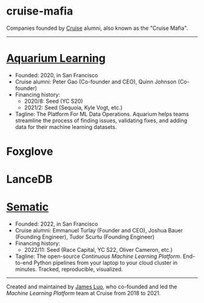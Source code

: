 # cruise-mafia
Companies founded by [Cruise](https://getcruise.com) alumni, also known as the "Cruise Mafia".

---

# [Aquarium Learning](https://www.aquariumlearning.com)
- Founded: 2020, in San Francisco
- Cruise alumni: Peter Gao (Co-founder and CEO), Quinn Johnson (Co-founder)
- Financing history:
    - 2020/8: Seed (YC S20)
    - 2021/2: Seed (Sequoia, Kyle Vogt, etc.)
- Tagline: The Platform For ML Data Operations. Aquarium helps teams streamline the process of finding issues, validating fixes, and adding data for their machine learning datasets.

# Foxglove

# LanceDB

# [Sematic](https://www.sematic.dev)
- Founded: 2022, in San Francisco
- Cruise alumni: Emmanuel Turlay (Founder and CEO), Joshua Bauer (Founding Engineer), Tudor Scurtu (Founding Engineer)
- Financing history:
    - 2022/11: Seed (Race Capital, YC S22, Oliver Cameron, etc.)
- Tagline: The open-source *Continuous Machine Learning Platform*. End-to-end Python pipelines from your laptop to your cloud cluster in minutes. Tracked, reproducible, visualized. 

---

Created and maintained by [James Luo](https://www.linkedin.com/in/yangjamesluo/), who co-founded and led the *Machine Learning Platform* team at Cruise from 2018 to 2021.

